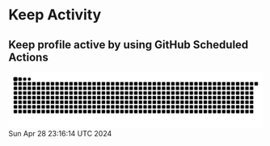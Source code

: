 # Keep Activity 
Keep profile active by using GitHub Scheduled Actions
--- 
<picture>
<source
  media='(prefers-color-scheme: dark)'
  srcset='https://raw.githubusercontent.com/Crescent-Saturn/Keep-Activity/main/dist/github-snake-dark.svg'
/>
<source
  media='(prefers-color-scheme: light)'
  srcset='https://raw.githubusercontent.com/Crescent-Saturn/Keep-Activity/main/dist/github-snake.svg'
/>
<img
  alt='github contribution grid snake animation'
  src='https://raw.githubusercontent.com/Crescent-Saturn/Keep-Activity/main/dist/github-snake.svg'
/>
</picture>
Sun Apr 28 23:16:14 UTC 2024